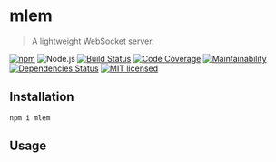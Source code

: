 # mlem
> A lightweight WebSocket server.

[![npm](https://img.shields.io/npm/v/mlem.svg?style=flat-square)](https://www.npmjs.com/package/mlem) ![Node.js](https://img.shields.io/badge/node.js-%3E=_8.12.0-blue.svg?style=flat-square)
[![Build Status](https://img.shields.io/travis/com/ConnorWiseman/mlem/master.svg?style=flat-square)](https://travis-ci.com/ConnorWiseman/mlem)
[![Code Coverage](https://img.shields.io/codeclimate/coverage/ConnorWiseman/mlem.svg?style=flat-square)](https://codeclimate.com/github/ConnorWiseman/mlem)
[![Maintainability](https://img.shields.io/codeclimate/maintainability/ConnorWiseman/mlem.svg?style=flat-square)](https://codeclimate.com/github/ConnorWiseman/mlem)
[![Dependencies Status](https://david-dm.org/ConnorWiseman/mlem/status.svg?style=flat-square)](https://david-dm.org/ConnorWiseman/mlem)
[![MIT licensed](https://img.shields.io/badge/license-MIT-blue.svg?style=flat-square)](https://github.com/ConnorWiseman/mlem/blob/master/LICENSE)


## Installation

```shell
npm i mlem
```

## Usage

```javascript

```
